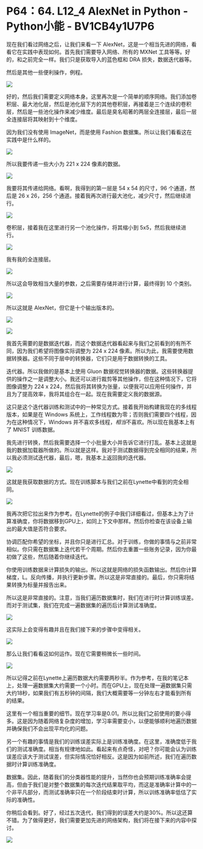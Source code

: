 # P64：64. L12_4 AlexNet in Python - Python小能 - BV1CB4y1U7P6

现在我们看过网络之后，让我们来看一下 AlexNet，这是一个相当先进的网络，看看它在实践中表现如何。首先我们需要导入网络、所有的 MXNet 工具等等。好的，和之前完全一样。我们只是获取导入的蓝色框和 DRA 损失，数据迭代器等。

然后是其他一些便利操作，例程。

![](img/6a3774f79d9eebcdc05fbb23e6a14586_1.png)

好的，然后我们需要定义网络本身。这里再次是一个简单的顺序网络。我们添加卷积层、最大池化层，然后是池化层下方的其他卷积层，再接着是三个连续的卷积层，然后是一些池化操作来减少维度。最后是臭名昭著的两层全连接层，最后一层全连接层将其映射到十个维度。

因为我们没有使用 ImageNet，而是使用 Fashion 数据集。所以让我们看看这在实践中是什么样的。

![](img/6a3774f79d9eebcdc05fbb23e6a14586_3.png)

所以我要传递一些大小为 221 x 224 像素的数据。

![](img/6a3774f79d9eebcdc05fbb23e6a14586_5.png)

我要将其传递给网络。看啊，我得到的第一层是 54 x 54 的尺寸，96 个通道，然后是 26 x 26，256 个通道。接着我再次进行最大池化，减少尺寸，然后继续进行。

![](img/6a3774f79d9eebcdc05fbb23e6a14586_7.png)

卷积层，接着我在这里进行另一个池化操作，将其缩小到 5x5，然后我继续进行。

![](img/6a3774f79d9eebcdc05fbb23e6a14586_9.png)

我有我的全连接层。

![](img/6a3774f79d9eebcdc05fbb23e6a14586_11.png)

所以这会导致相当大量的参数，之后需要存储并进行计算，最终得到 10 个类别。

![](img/6a3774f79d9eebcdc05fbb23e6a14586_13.png)

所以这就是 AlexNet，但它是十个输出版本的。

![](img/6a3774f79d9eebcdc05fbb23e6a14586_15.png)

![](img/6a3774f79d9eebcdc05fbb23e6a14586_16.png)

我首先需要的是数据迭代器，而这个数据迭代器看起来与我们之前看到的有所不同，因为我们希望将图像实际调整为 224 x 224 像素。所以为此，我需要使用数据转换器。这些不同于层中的转换器，它们只是用于数据转换的工具。

迭代器。所以我做的是基本上使用 Gluon 数据视觉转换器的数据。这些转换器提供的操作之一是调整大小。我还可以进行裁剪等其他操作，但在这种情况下，它将图像调整为 224 x 224，然后我将其转换为张量，以便我可以应用任何操作，并且为了提高效率，我将其组合在一起。现在我需要定义我的数据源。

这只是这个迭代器训练和测试中的一种常见方式。接着我开始构建我现在的多线程版本，如果是在 Windows 系统上，工作线程数为零；否则我们需要四个线程，因为在这种情况下，Windows 并不喜欢多线程，*相当*不喜欢。所以现在我基本上有了 MNIST 训练数据。

我先进行转换，然后我需要选择一个小批量大小并告诉它进行打乱。基本上这就是我的数据加载器所做的。所以就是这样。我对于测试数据得到完全相同的结果，所以我必须测试迭代器，最后，嗯，我基本上返回我的迭代器。

![](img/6a3774f79d9eebcdc05fbb23e6a14586_18.png)

这就是我获取数据的方式。现在训练脚本与我们之前在Lynette中看到的完全相同。

![](img/6a3774f79d9eebcdc05fbb23e6a14586_20.png)

我再次把它拉出来作为参考。在Lynette的例子中我们详细看过，但基本上为了计算准确度，你将数据移到GPU上，如同上下文中那样。然后你检查在该设备上输出的最大值是否符合要求。

协调匹配你希望的坐标，并且你只是进行汇总。对于训练，你做的事情与之前非常相似。你只需在数据集上迭代若干个周期。然后你去重置一些账务记录，因为你最初做了这些，然后随着你继续迭代。

你使用训练数据来计算损失的输出。所以这就是网络的损失函数输出。然后你计算梯度，L。反向传播，并执行更新步骤。所以这是非常直接的。最后，你只需将结果转换为标量并报告出来。

所以这是非常直接的。注意，当我们遍历数据集时，我们在进行时计算训练误差。而对于测试集，我们在完成一遍数据集的遍历后计算测试准确度。

![](img/6a3774f79d9eebcdc05fbb23e6a14586_22.png)

这实际上会变得有趣并且在我们接下来的步骤中变得相关。

![](img/6a3774f79d9eebcdc05fbb23e6a14586_24.png)

那么让我们看看这如何运作。现在它需要稍微长一些时间。

![](img/6a3774f79d9eebcdc05fbb23e6a14586_26.png)

所以记得之前在Lynette上遍历数据大约需要两秒半。作为参考，在我的笔记本上，处理一遍数据集大约需要一个小时。而在GPU上，现在处理一遍数据集只需大约18秒，如果我们有五秒钟的间隔，我们大概需要等一分钟左右才能看到所有的结果。

这里有一个相当重要的细节。现在学习率是0.01。所以比我们之前使用的要小得多。这是因为随着网络复杂度的增加，学习率需要变小，以便能够顺利地遍历数据并确保我们不会出现平均化的问题。

另一个有趣的事情是我们的训练误差实际上是训练准确度。在这里，准确度低于我们的测试准确度。相当有规律地如此。看起来有点奇怪，对吧？你可能会认为训练误差应该大于测试误差，但实际情况恰好相反。这是因为如前所述，我们在遍历数据时计算训练准确度。

数据集。因此，随着我们的分类器性能的提升，当然你也会预期训练准确率会提高，但由于我们是对整个数据集的每次迭代结果取平均，而这是准确率计算中的一个非平凡部分，而测试准确率只在一个阶段结束时计算，所以训练准确率低估了实际的准确性。

你稍后会看到。好了，经过五次迭代，我们得到的误差大约是30%。所以这还算不错。为了做得更好，我们需要更加先进的网络架构，我们将在接下来的内容中探讨。

![](img/6a3774f79d9eebcdc05fbb23e6a14586_28.png)

